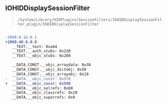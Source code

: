 ## IOHIDDisplaySessionFilter

> `/System/Library/HIDPlugins/SessionFilters/IOHIDDisplaySessionFilter.plugin/IOHIDDisplaySessionFilter`

```diff

-2008.0.16.0.1
+2008.40.6.0.0
   __TEXT.__text: 0xa44
   __TEXT.__auth_stubs: 0x230
   __TEXT.__objc_stubs: 0x200

   __DATA_CONST.__objc_arraydata: 0x38
   __DATA_CONST.__objc_dictobj: 0x50
   __DATA_CONST.__objc_arrayobj: 0x18
-  __DATA.__objc_const: 0x578
+  __DATA.__objc_const: 0x598
   __DATA.__objc_selrefs: 0xb0
   __DATA.__objc_classrefs: 0x20
   __DATA.__objc_superrefs: 0x8

```
